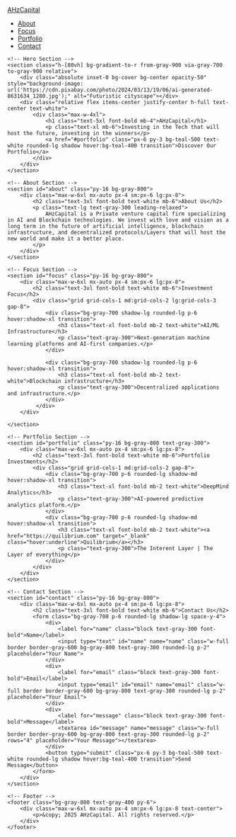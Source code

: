 <html lang="en">
<head>
    <meta charset="UTF-8">
    <meta name="viewport" content="width=device-width, initial-scale=1.0">
    <meta name="description" content="AHzCapital is a leading venture capital firm investing in transformative technologies like AI, blockchain, and decentralized systems.">
    <title>AHzCapital | Transformative Venture Capital</title>
    <script src="https://cdn.tailwindcss.com"></script>
</head>
<body class="font-sans text-gray-300 bg-gray-900">
    <!-- Navigation -->
    <nav class="bg-gray-800 text-white sticky top-0 z-50 shadow-lg">
        <div class="max-w-7xl mx-auto px-4 sm:px-6 lg:px-8">
            <div class="flex justify-between items-center py-4">
                <a href="#" class="text-2xl font-bold">AHzCapital</a>
                <ul class="flex space-x-6 text-lg">
                    <li><a href="#about" class="hover:text-teal-400 transition">About</a></li>
                    <li><a href="#focus" class="hover:text-teal-400 transition">Focus</a></li>
                    <li><a href="#portfolio" class="hover:text-teal-400 transition">Portfolio</a></li>
                    <li><a href="#contact" class="hover:text-teal-400 transition">Contact</a></li>
                </ul>
            </div>
        </div>
    </nav>

    <!-- Hero Section -->
    <section class="h-[80vh] bg-gradient-to-r from-gray-900 via-gray-700 to-gray-900 relative">
        <div class="absolute inset-0 bg-cover bg-center opacity-50" style="background-image: url('https://cdn.pixabay.com/photo/2024/03/13/19/06/ai-generated-8631634_1280.jpg');" alt="Futuristic cityscape"></div>
        <div class="relative flex items-center justify-center h-full text-center text-white">
            <div class="max-w-4xl">
                <h1 class="text-5xl font-bold mb-4">AHzCapital</h1>
                <p class="text-xl mb-6">Investing in the Tech that will host the future, investing in the winners</p>
                <a href="#portfolio" class="px-6 py-3 bg-teal-500 text-white rounded-lg shadow hover:bg-teal-400 transition">Discover Our Portfolio</a>
            </div>
        </div>
    </section>

    <!-- About Section -->
    <section id="about" class="py-16 bg-gray-800">
        <div class="max-w-6xl mx-auto px-4 sm:px-6 lg:px-8">
            <h2 class="text-3xl font-bold text-white mb-6">About Us</h2>
            <p class="text-lg text-gray-300 leading-relaxed">
                AHzCapital is a Private venture capital firm specializing in AI and Blockchain technologies. We invest with love and vision as a long term in the future of artificial intelligence, blockchain infrastructure, and decentralized protocols/Layers that will host the new world and make it a better place. 
            </p>
        </div>
    </section>

    <!-- Focus Section -->
    <section id="focus" class="py-16 bg-gray-800">
        <div class="max-w-6xl mx-auto px-4 sm:px-6 lg:px-8">
            <h2 class="text-3xl font-bold text-white mb-6">Investment Focus</h2>
            <div class="grid grid-cols-1 md:grid-cols-2 lg:grid-cols-3 gap-8">
                <div class="bg-gray-700 shadow-lg rounded-lg p-6 hover:shadow-xl transition">
                    <h3 class="text-xl font-bold mb-2 text-white">AI/ML Infrastructure</h3>
                    <p class="text-gray-300">Next-generation machine learning platforms and AI-first companies.</p>
                </div>
                
                <div class="bg-gray-700 shadow-lg rounded-lg p-6 hover:shadow-xl transition">
                    <h3 class="text-xl font-bold mb-2 text-white">Blockchain infrastructure</h3>
                    <p class="text-gray-300">Decentralized applications and infrastructure.</p>
                </div>
             </div>
        </div>
        
    </section>

    <!-- Portfolio Section -->
    <section id="portfolio" class="py-16 bg-gray-800 text-gray-300">
        <div class="max-w-6xl mx-auto px-4 sm:px-6 lg:px-8">
            <h2 class="text-3xl font-bold text-white mb-6">Portfolio Investments</h2>
            <div class="grid grid-cols-1 md:grid-cols-2 gap-8">
                <div class="bg-gray-700 p-6 rounded-lg shadow-md hover:shadow-xl transition">
                    <h3 class="text-xl font-bold mb-2 text-white">DeepMind Analytics</h3>
                    <p class="text-gray-300">AI-powered predictive analytics platform.</p>
                </div>
                <div class="bg-gray-700 p-6 rounded-lg shadow-md hover:shadow-xl transition">
                    <h3 class="text-xl font-bold mb-2 text-white"><a href="https://quilibrium.com" target="_blank" class="hover:underline">Quilibrium</a></h3>
                    <p class="text-gray-300">The Interent Layer | The Layer of everything</p>
                </div>
            </div>
        </div>
    </section>

    <!-- Contact Section -->
    <section id="contact" class="py-16 bg-gray-800">
        <div class="max-w-6xl mx-auto px-4 sm:px-6 lg:px-8">
            <h2 class="text-3xl font-bold text-white mb-6">Contact Us</h2>
            <form class="bg-gray-700 p-6 rounded-lg shadow-lg space-y-4">
                <div>
                    <label for="name" class="block text-gray-300 font-bold">Name</label>
                    <input type="text" id="name" name="name" class="w-full border border-gray-600 bg-gray-800 text-gray-300 rounded-lg p-2" placeholder="Your Name">
                </div>
                <div>
                    <label for="email" class="block text-gray-300 font-bold">Email</label>
                    <input type="email" id="email" name="email" class="w-full border border-gray-600 bg-gray-800 text-gray-300 rounded-lg p-2" placeholder="Your Email">
                </div>
                <div>
                    <label for="message" class="block text-gray-300 font-bold">Message</label>
                    <textarea id="message" name="message" class="w-full border border-gray-600 bg-gray-800 text-gray-300 rounded-lg p-2" rows="4" placeholder="Your Message"></textarea>
                </div>
                <button type="submit" class="px-6 py-3 bg-teal-500 text-white rounded-lg shadow hover:bg-teal-400 transition">Send Message</button>
            </form>
        </div>
    </section>

    <!-- Footer -->
    <footer class="bg-gray-800 text-gray-400 py-6">
        <div class="max-w-6xl mx-auto px-4 sm:px-6 lg:px-8 text-center">
            <p>&copy; 2025 AHzCapital. All rights reserved.</p>
        </div>
    </footer>
</body>
</html>
